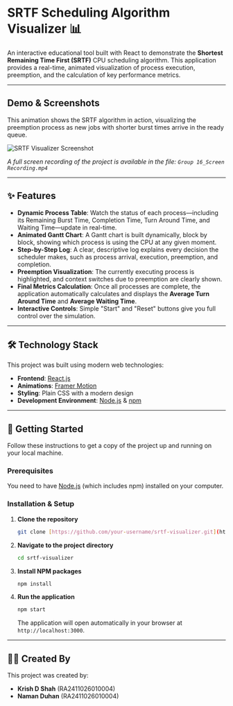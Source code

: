 # SRTF Scheduling Algorithm Visualizer 📊

An interactive educational tool built with React to demonstrate the **Shortest Remaining Time First (SRTF)** CPU scheduling algorithm. This application provides a real-time, animated visualization of process execution, preemption, and the calculation of key performance metrics.

***

## Demo & Screenshots

This animation shows the SRTF algorithm in action, visualizing the preemption process as new jobs with shorter burst times arrive in the ready queue.

![SRTF Visualizer Screenshot](placeholder.png)

*A full screen recording of the project is available in the file: `Group 16_Screen Recording.mp4`*

***

## ✨ Features

-   **Dynamic Process Table**: Watch the status of each process—including its Remaining Burst Time, Completion Time, Turn Around Time, and Waiting Time—update in real-time.
-   **Animated Gantt Chart**: A Gantt chart is built dynamically, block by block, showing which process is using the CPU at any given moment.
-   **Step-by-Step Log**: A clear, descriptive log explains every decision the scheduler makes, such as process arrival, execution, preemption, and completion.
-   **Preemption Visualization**: The currently executing process is highlighted, and context switches due to preemption are clearly shown.
-   **Final Metrics Calculation**: Once all processes are complete, the application automatically calculates and displays the **Average Turn Around Time** and **Average Waiting Time**.
-   **Interactive Controls**: Simple "Start" and "Reset" buttons give you full control over the simulation.

***

## 🛠️ Technology Stack

This project was built using modern web technologies:

-   **Frontend**: [React.js](https://reactjs.org/)
-   **Animations**: [Framer Motion](https://www.framer.com/motion/)
-   **Styling**: Plain CSS with a modern design
-   **Development Environment**: [Node.js](https://nodejs.org/) & [npm](https://www.npmjs.com/)

***

## 🚀 Getting Started

Follow these instructions to get a copy of the project up and running on your local machine.

### Prerequisites

You need to have [Node.js](https://nodejs.org/en/download/) (which includes npm) installed on your computer.

### Installation & Setup

1.  **Clone the repository**
    ```sh
    git clone [https://github.com/your-username/srtf-visualizer.git](https://github.com/your-username/srtf-visualizer.git)
    ```

2.  **Navigate to the project directory**
    ```sh
    cd srtf-visualizer
    ```

3.  **Install NPM packages**
    ```sh
    npm install
    ```

4.  **Run the application**
    ```sh
    npm start
    ```
    The application will open automatically in your browser at `http://localhost:3000`.

***

## 🧑‍💻 Created By

This project was created by:

-   **Krish D Shah** (RA2411026010004)
-   **Naman Duhan** (RA2411026010004)